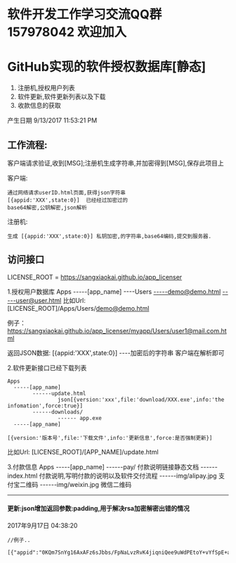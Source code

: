 # 软件开发工作学习交流QQ群 157978042 欢迎加入

# GitHub实现的软件授权数据库[静态]

1. 注册机,授权用户列表
2. 软件更新,软件更新列表以及下载
3. 收款信息的获取

产生日期 9/13/2017 11:53:21 PM 

## 工作流程:

客户端请求验证,收到[MSG];注册机生成字符串,并加密得到[MSG],保存此项目上

客户端:

	通过网络请求userID.html页面,获得json字符串
	[{appid:'XXX',state:0}]  已经经过加密过的
	base64解密,公钥解密,json解析

注册机:

	生成 [{appid:'XXX',state:0}] 私钥加密,的字符串,base64编码,提交到服务器.

## 访问接口

LICENSE_ROOT = https://sangxiaokai.github.io/app_licenser

1.授权用户数据库
	Apps
	  -----[app_name]
		----Users
			-----demo@demo.html
			-----user@user.html
比如Url: [LICENSE_ROOT]/Apps/Users/demo@demo.html

例子： https://sangxiaokai.github.io/app_licenser/myapp/Users/user1@mail.com.html

返回JSON数据:
	[{appid:'XXX',state:0}] ----加密后的字符串
客户端在解析即可

2.软件更新接口已经下载列表

	Apps
	  -----[app_name]
			------update.html
					json[{version:'xxx',file:'download/XXX.exe',info:'the infomation',force:true}]
			------downloads/
					------ app.exe
	  -----[app_name]

	[{version:'版本号',file:'下载文件',info:'更新信息',force:是否强制更新}]

比如Url: [LICENSE_ROOT]/[APP_NAME]/update.html

3.付款信息
	Apps
	  -----[app_name]
			------pay/ 付款说明链接静态文档
				------index.html 付款说明,写明付款的说明以及软件交付流程
					------img/alipay.jpg 支付宝二维码
					------img/weixin.jpg 微信二维码

----------------------------------
#### 更新:json增加返回参数:padding,用于解决rsa加密解密出错的情况
2017年9月17日 04:38:20

```
//例子..

[{"appid":"0KQm7SnYg16AxAFz6sJbbs/FpNaLvzRvK4jiqniQee9uWdPEtoY+vYfSpE+aQLaPaMqOFtU/zySdJrauzUCS2X+J3mlxh3KxailKkksb3hgIyFl7fWCQaAVWbNKyQvsCxJPDAvU+YAYOSnIzB8BIcAVpoLHHetl+b7WLiM3kpAk=","padding":"0","state":1}]

```








